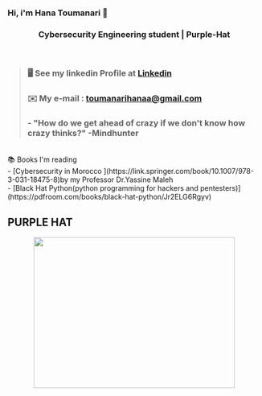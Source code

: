 ### Hi, i'm Hana Toumanari 👋
<h3 align="center">Cybersecurity Engineering student | Purple-Hat</h3></br>

> ### 🖥️  See my linkedin Profile at [Linkedin](https://www.linkedin.com/in/hana-toumanari-53a3431a3/)</br>
> ### ✉️  My e-mail : toumanarihanaa@gmail.com</br>
 > ### - "How do we get ahead of crazy if we don't know how crazy thinks?" -Mindhunter </br>
 <br/>
 📚 Books I'm reading<br/>
- [Cybersecurity in Morocco ](https://link.springer.com/book/10.1007/978-3-031-18475-8)by my Professor Dr.Yassine Maleh <br/>
- [Black Hat Python(python programming for hackers and pentesters)](https://pdfroom.com/books/black-hat-python/Jr2ELG6Rgyv)<br/>
 

               
<h2 center="align">PURPLE HAT </h2>
 <p align="center">
  <img src="Images/Purple-Hat-Hana.png" width="400" height="300">
  </p>




<!--
**HANATM/HANATM** is a ✨ _special_ ✨ repository because its `README.md` (this file) appears on your GitHub profile.

Here are some ideas to get you started:

- 🔭 I’m currently working on 
- 🌱 I’m currently learning ...
- 👯 I’m looking to collaborate on ...
- 🤔 I’m looking for help with ...
- 💬 Ask me about ...
- 📫 How to reach me: ...
- 😄 Pronouns: ...
- ⚡ Fun fact: ...
-->
